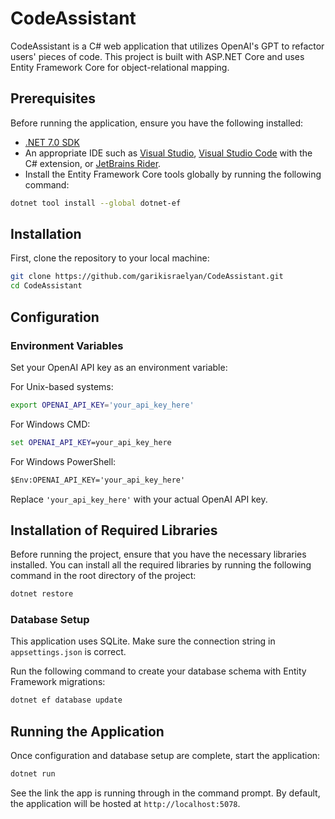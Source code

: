 # CodeAssistant

CodeAssistant is a C# web application that utilizes OpenAI's GPT to refactor users' pieces of code. This project is built with ASP.NET Core and uses Entity Framework Core for object-relational mapping.

## Prerequisites

Before running the application, ensure you have the following installed:
- [.NET 7.0 SDK](https://dotnet.microsoft.com/download/dotnet/7.0)
- An appropriate IDE such as [Visual Studio](https://visualstudio.microsoft.com/), [Visual Studio Code](https://code.visualstudio.com/) with the C# extension, or [JetBrains Rider](https://www.jetbrains.com/rider/).
- Install the Entity Framework Core tools globally by running the following command:
```bash
dotnet tool install --global dotnet-ef
```

## Installation

First, clone the repository to your local machine:

```sh
git clone https://github.com/garikisraelyan/CodeAssistant.git
cd CodeAssistant
```

## Configuration

### Environment Variables

Set your OpenAI API key as an environment variable:

For Unix-based systems:
```sh
export OPENAI_API_KEY='your_api_key_here'
```

For Windows CMD:
```cmd
set OPENAI_API_KEY=your_api_key_here
```

For Windows PowerShell:
```ps
$Env:OPENAI_API_KEY='your_api_key_here'
```

Replace `'your_api_key_here'` with your actual OpenAI API key.

## Installation of Required Libraries

Before running the project, ensure that you have the necessary libraries installed. You can install all the required libraries by running the following command in the root directory of the project:

```bash
dotnet restore
```

### Database Setup

This application uses SQLite. Make sure the connection string in `appsettings.json` is correct.

Run the following command to create your database schema with Entity Framework migrations:

```sh
dotnet ef database update
```

## Running the Application

Once configuration and database setup are complete, start the application:

```sh
dotnet run
```

See the link the app is running through in the command prompt. By default, the application will be hosted at `http://localhost:5078`.